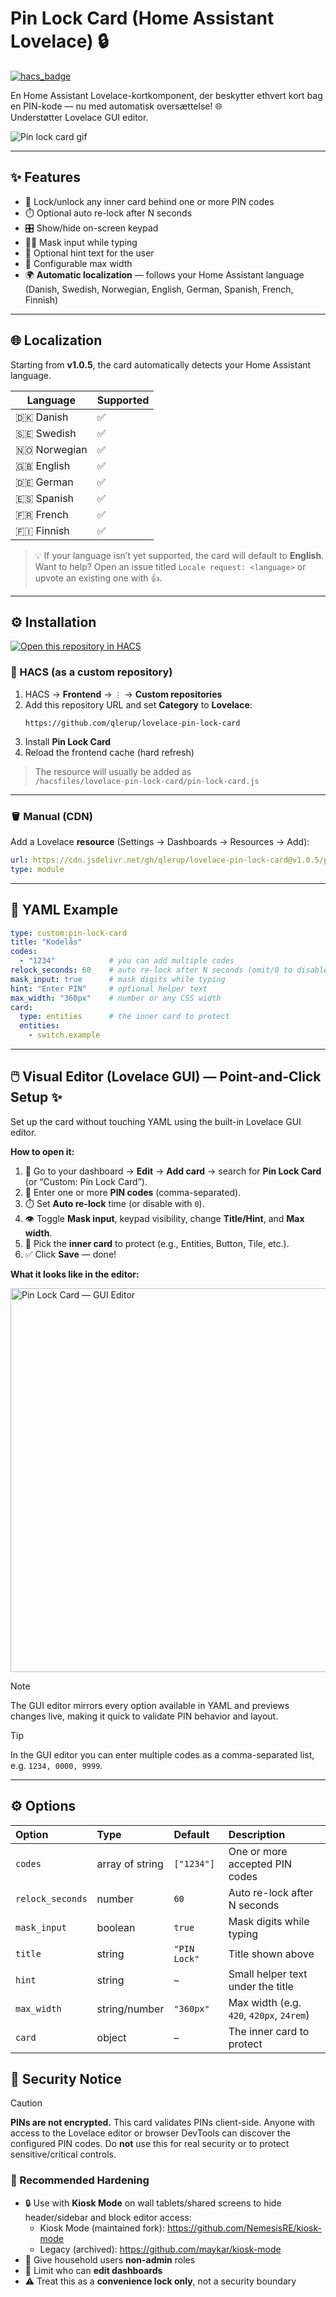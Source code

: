 # Pin Lock Card (Home Assistant Lovelace) 🔒
[![hacs_badge](https://img.shields.io/badge/HACS-Default-blue.svg)](https://hacs.xyz)

En Home Assistant Lovelace-kortkomponent, der beskytter ethvert kort bag en PIN-kode — nu med automatisk oversættelse! 🌐  
Understøtter Lovelace GUI editor.

![Pin lock card gif](https://github.com/user-attachments/assets/4af69454-3703-4408-ad8d-7b9fb0d49d4d)

---

## ✨ Features
- 🔢 Lock/unlock any inner card behind one or more PIN codes  
- ⏱️ Optional auto re-lock after N seconds  
- 🎛️ Show/hide on-screen keypad  
- 🕵️‍♂️ Mask input while typing  
- 💬 Optional hint text for the user  
- 📐 Configurable max width  
- 🌍 **Automatic localization** — follows your Home Assistant language (Danish, Swedish, Norwegian, English, German, Spanish, French, Finnish)

---

## 🌐 Localization
Starting from **v1.0.5**, the card automatically detects your Home Assistant language.

| Language | Supported |
|-----------|------------|
| 🇩🇰 Danish | ✅ |
| 🇸🇪 Swedish | ✅ |
| 🇳🇴 Norwegian | ✅ |
| 🇬🇧 English | ✅ |
| 🇩🇪 German | ✅ |
| 🇪🇸 Spanish | ✅ |
| 🇫🇷 French | ✅ |
| 🇫🇮 Finnish | ✅ |

> 💡 If your language isn’t yet supported, the card will default to **English**.  
> Want to help? Open an issue titled `Locale request: <language>` or upvote an existing one with 👍.

---

## ⚙️ Installation

[![Open this repository in HACS](https://my.home-assistant.io/badges/hacs_repository.svg)](https://my.home-assistant.io/redirect/hacs_repository/?owner=qlerup&repository=lovelace-pin-lock-card)

### 🧩 HACS (as a custom repository)
1. HACS → **Frontend** → `⋮` → **Custom repositories**  
2. Add this repository URL and set **Category** to **Lovelace**:
   ```text
   https://github.com/qlerup/lovelace-pin-lock-card
   ```
3. Install **Pin Lock Card**
4. Reload the frontend cache (hard refresh)

> The resource will usually be added as  
> `/hacsfiles/lovelace-pin-lock-card/pin-lock-card.js`

---

### 🪣 Manual (CDN)
Add a Lovelace **resource** (Settings → Dashboards → Resources → Add):
```yaml
url: https://cdn.jsdelivr.net/gh/qlerup/lovelace-pin-lock-card@v1.0.5/pin-lock-card.js
type: module
```

---

## 🧰 YAML Example
```yaml
type: custom:pin-lock-card
title: "Kodelås"
codes:
  - "1234"            # you can add multiple codes
relock_seconds: 60    # auto re-lock after N seconds (omit/0 to disable)
mask_input: true      # mask digits while typing
hint: "Enter PIN"     # optional helper text
max_width: "360px"    # number or any CSS width
card:
  type: entities      # the inner card to protect
  entities:
    - switch.example
```
---
## 🖱️ Visual Editor (Lovelace GUI) — Point-and-Click Setup ✨
Set up the card without touching YAML using the built-in Lovelace GUI editor.

**How to open it:**
1. 🧭 Go to your dashboard → **Edit** → **Add card** → search for **Pin Lock Card** (or “Custom: Pin Lock Card”).  
2. 🔐 Enter one or more **PIN codes** (comma-separated).  
3. ⏱️ Set **Auto re-lock** time (or disable with `0`).  
4. 👁️ Toggle **Mask input**, keypad visibility, change **Title/Hint**, and **Max width**.  
5. 🧩 Pick the **inner card** to protect (e.g., Entities, Button, Tile, etc.).  
6. ✅ Click **Save** — done!

**What it looks like in the editor:**

<img width="1006" height="614" alt="Pin Lock Card — GUI Editor" src="https://github.com/user-attachments/assets/654a0b3e-d092-4e74-be29-b35525b352ba" />


> [!NOTE]  
> The GUI editor mirrors every option available in YAML and previews changes live, making it quick to validate PIN behavior and layout.



> [!TIP]  
> In the GUI editor you can enter multiple codes as a comma-separated list, e.g. `1234, 0000, 9999`.


---


## ⚙️ Options

| Option           | Type            | Default     | Description                                   |
| :--------------- | :-------------- | :---------- | :-------------------------------------------- |
| `codes`          | array of string | `["1234"]`  | One or more accepted PIN codes                |
| `relock_seconds` | number          | `60`        | Auto re-lock after N seconds                  |
| `mask_input`     | boolean         | `true`      | Mask digits while typing                      |
| `title`          | string          | `"PIN Lock"`| Title shown above                             |
| `hint`           | string          | –           | Small helper text under the title             |
| `max_width`      | string/number   | `"360px"`   | Max width (e.g. `420`, `420px`, `24rem`)      |
| `card`           | object          | –           | The inner card to protect                     |



## 🧩 Security Notice

> [!CAUTION]  
> **PINs are not encrypted.** This card validates PINs client-side. Anyone with access to the Lovelace editor or browser DevTools can discover the configured PIN codes. Do **not** use this for real security or to protect sensitive/critical controls.

### 🔐 Recommended Hardening

- 🔒 Use with **Kiosk Mode** on wall tablets/shared screens to hide header/sidebar and block editor access:  
  - Kiosk Mode (maintained fork): https://github.com/NemesisRE/kiosk-mode  
  - Legacy (archived): https://github.com/maykar/kiosk-mode
- 👥 Give household users **non-admin** roles  
- 🧱 Limit who can **edit dashboards**  
- ⚠️ Treat this as a **convenience lock only**, not a security boundary
